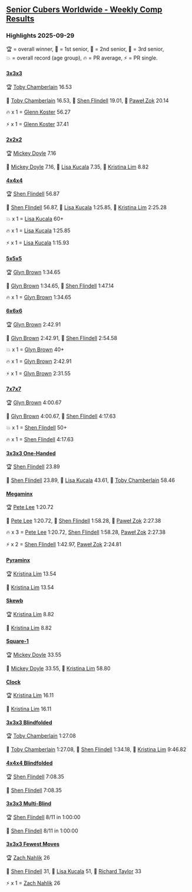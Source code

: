 <style>table {white-space: nowrap;}</style>
<link rel="stylesheet" type="text/css" href="/scw-comp/css/flags.css" />

## [Senior Cubers Worldwide - Weekly Comp Results](/scw-comp/results/)
### Highlights 2025-09-29

<span style="white-space: nowrap;">🏆 = overall winner</span>, <span style="white-space: nowrap;">🥇 = 1st senior</span>, <span style="white-space: nowrap;">🥈 = 2nd senior</span>, <span style="white-space: nowrap;">🥉 = 3rd senior</span>, <span style="white-space: nowrap;">💥 = overall record (age group)</span>, <span style="white-space: nowrap;">🔥 = PR average</span>, <span style="white-space: nowrap;">⚡ = PR single</span>.

#### [3x3x3](333.md)

<span style="white-space: nowrap;">🏆 [Toby Chamberlain](../../persons/toby_chamberlain/333.md) 16.53</span>

<span style="white-space: nowrap;">🥇 [Toby Chamberlain](../../persons/toby_chamberlain/333.md) 16.53</span>, <span style="white-space: nowrap;">🥈 [Shen Flindell](../../persons/shen_flindell/333.md) 19.01</span>, <span style="white-space: nowrap;">🥉 [Paweł Zok](../../persons/pawe_zok/333.md) 20.14</span>

🔥 x 1 = <span style="white-space: nowrap;">[Glenn Koster](../../persons/glenn_koster/333.md) 56.27</span>

⚡ x 1 = <span style="white-space: nowrap;">[Glenn Koster](../../persons/glenn_koster/333.md) 37.41</span>

#### [2x2x2](222.md)

<span style="white-space: nowrap;">🏆 [Mickey Doyle](../../persons/mickey_doyle/222.md) 7.16</span>

<span style="white-space: nowrap;">🥇 [Mickey Doyle](../../persons/mickey_doyle/222.md) 7.16</span>, <span style="white-space: nowrap;">🥈 [Lisa Kucala](../../persons/lisa_kucala/222.md) 7.35</span>, <span style="white-space: nowrap;">🥉 [Kristina Lim](../../persons/kristina_lim/222.md) 8.82</span>

#### [4x4x4](444.md)

<span style="white-space: nowrap;">🏆 [Shen Flindell](../../persons/shen_flindell/444.md) 56.87</span>

<span style="white-space: nowrap;">🥇 [Shen Flindell](../../persons/shen_flindell/444.md) 56.87</span>, <span style="white-space: nowrap;">🥈 [Lisa Kucala](../../persons/lisa_kucala/444.md) 1:25.85</span>, <span style="white-space: nowrap;">🥉 [Kristina Lim](../../persons/kristina_lim/444.md) 2:25.28</span>

💥 x 1 = <span style="white-space: nowrap;">[Lisa Kucala](../../persons/lisa_kucala/444.md) 60+</span>

🔥 x 1 = <span style="white-space: nowrap;">[Lisa Kucala](../../persons/lisa_kucala/444.md) 1:25.85</span>

⚡ x 1 = <span style="white-space: nowrap;">[Lisa Kucala](../../persons/lisa_kucala/444.md) 1:15.93</span>

#### [5x5x5](555.md)

<span style="white-space: nowrap;">🏆 [Glyn Brown](../../persons/glyn_brown/555.md) 1:34.65</span>

<span style="white-space: nowrap;">🥇 [Glyn Brown](../../persons/glyn_brown/555.md) 1:34.65</span>, <span style="white-space: nowrap;">🥈 [Shen Flindell](../../persons/shen_flindell/555.md) 1:47.14</span>

🔥 x 1 = <span style="white-space: nowrap;">[Glyn Brown](../../persons/glyn_brown/555.md) 1:34.65</span>

#### [6x6x6](666.md)

<span style="white-space: nowrap;">🏆 [Glyn Brown](../../persons/glyn_brown/666.md) 2:42.91</span>

<span style="white-space: nowrap;">🥇 [Glyn Brown](../../persons/glyn_brown/666.md) 2:42.91</span>, <span style="white-space: nowrap;">🥈 [Shen Flindell](../../persons/shen_flindell/666.md) 2:54.58</span>

💥 x 1 = <span style="white-space: nowrap;">[Glyn Brown](../../persons/glyn_brown/666.md) 40+</span>

🔥 x 1 = <span style="white-space: nowrap;">[Glyn Brown](../../persons/glyn_brown/666.md) 2:42.91</span>

⚡ x 1 = <span style="white-space: nowrap;">[Glyn Brown](../../persons/glyn_brown/666.md) 2:31.55</span>

#### [7x7x7](777.md)

<span style="white-space: nowrap;">🏆 [Glyn Brown](../../persons/glyn_brown/777.md) 4:00.67</span>

<span style="white-space: nowrap;">🥇 [Glyn Brown](../../persons/glyn_brown/777.md) 4:00.67</span>, <span style="white-space: nowrap;">🥈 [Shen Flindell](../../persons/shen_flindell/777.md) 4:17.63</span>

💥 x 1 = <span style="white-space: nowrap;">[Shen Flindell](../../persons/shen_flindell/777.md) 50+</span>

🔥 x 1 = <span style="white-space: nowrap;">[Shen Flindell](../../persons/shen_flindell/777.md) 4:17.63</span>

#### [3x3x3 One-Handed](333oh.md)

<span style="white-space: nowrap;">🏆 [Shen Flindell](../../persons/shen_flindell/333oh.md) 23.89</span>

<span style="white-space: nowrap;">🥇 [Shen Flindell](../../persons/shen_flindell/333oh.md) 23.89</span>, <span style="white-space: nowrap;">🥈 [Lisa Kucala](../../persons/lisa_kucala/333oh.md) 43.61</span>, <span style="white-space: nowrap;">🥉 [Toby Chamberlain](../../persons/toby_chamberlain/333oh.md) 58.46</span>

#### [Megaminx](minx.md)

<span style="white-space: nowrap;">🏆 [Pete Lee](../../persons/pete_lee/minx.md) 1:20.72</span>

<span style="white-space: nowrap;">🥇 [Pete Lee](../../persons/pete_lee/minx.md) 1:20.72</span>, <span style="white-space: nowrap;">🥈 [Shen Flindell](../../persons/shen_flindell/minx.md) 1:58.28</span>, <span style="white-space: nowrap;">🥉 [Paweł Zok](../../persons/pawe_zok/minx.md) 2:27.38</span>

🔥 x 3 = <span style="white-space: nowrap;">[Pete Lee](../../persons/pete_lee/minx.md) 1:20.72</span>, <span style="white-space: nowrap;">[Shen Flindell](../../persons/shen_flindell/minx.md) 1:58.28</span>, <span style="white-space: nowrap;">[Paweł Zok](../../persons/pawe_zok/minx.md) 2:27.38</span>

⚡ x 2 = <span style="white-space: nowrap;">[Shen Flindell](../../persons/shen_flindell/minx.md) 1:42.97</span>, <span style="white-space: nowrap;">[Paweł Zok](../../persons/pawe_zok/minx.md) 2:24.81</span>

#### [Pyraminx](pyram.md)

<span style="white-space: nowrap;">🏆 [Kristina Lim](../../persons/kristina_lim/pyram.md) 13.54</span>

<span style="white-space: nowrap;">🥇 [Kristina Lim](../../persons/kristina_lim/pyram.md) 13.54</span>

#### [Skewb](skewb.md)

<span style="white-space: nowrap;">🏆 [Kristina Lim](../../persons/kristina_lim/skewb.md) 8.82</span>

<span style="white-space: nowrap;">🥇 [Kristina Lim](../../persons/kristina_lim/skewb.md) 8.82</span>

#### [Square-1](sq1.md)

<span style="white-space: nowrap;">🏆 [Mickey Doyle](../../persons/mickey_doyle/sq1.md) 33.55</span>

<span style="white-space: nowrap;">🥇 [Mickey Doyle](../../persons/mickey_doyle/sq1.md) 33.55</span>, <span style="white-space: nowrap;">🥈 [Kristina Lim](../../persons/kristina_lim/sq1.md) 58.80</span>

#### [Clock](clock.md)

<span style="white-space: nowrap;">🏆 [Kristina Lim](../../persons/kristina_lim/clock.md) 16.11</span>

<span style="white-space: nowrap;">🥇 [Kristina Lim](../../persons/kristina_lim/clock.md) 16.11</span>

#### [3x3x3 Blindfolded](333bf.md)

<span style="white-space: nowrap;">🏆 [Toby Chamberlain](../../persons/toby_chamberlain/333bf.md) 1:27.08</span>

<span style="white-space: nowrap;">🥇 [Toby Chamberlain](../../persons/toby_chamberlain/333bf.md) 1:27.08</span>, <span style="white-space: nowrap;">🥈 [Shen Flindell](../../persons/shen_flindell/333bf.md) 1:34.18</span>, <span style="white-space: nowrap;">🥉 [Kristina Lim](../../persons/kristina_lim/333bf.md) 9:46.82</span>

#### [4x4x4 Blindfolded](444bf.md)

<span style="white-space: nowrap;">🏆 [Shen Flindell](../../persons/shen_flindell/444bf.md) 7:08.35</span>

<span style="white-space: nowrap;">🥇 [Shen Flindell](../../persons/shen_flindell/444bf.md) 7:08.35</span>

#### [3x3x3 Multi-Blind](333mbf.md)

<span style="white-space: nowrap;">🏆 [Shen Flindell](../../persons/shen_flindell/333mbf.md) 8/11 in 1:00:00</span>

<span style="white-space: nowrap;">🥇 [Shen Flindell](../../persons/shen_flindell/333mbf.md) 8/11 in 1:00:00</span>

#### [3x3x3 Fewest Moves](333fm.md)

<span style="white-space: nowrap;">🏆 [Zach Nahlik](../../persons/zach_nahlik/333fm.md) 26</span>

<span style="white-space: nowrap;">🥇 [Shen Flindell](../../persons/shen_flindell/333fm.md) 31</span>, <span style="white-space: nowrap;">🥈 [Lisa Kucala](../../persons/lisa_kucala/333fm.md) 51</span>, <span style="white-space: nowrap;">🥉 [Richard Taylor](../../persons/richard_taylor/333fm.md) 33</span>

⚡ x 1 = <span style="white-space: nowrap;">[Zach Nahlik](../../persons/zach_nahlik/333fm.md) 26</span>


<!-- Global site tag (gtag.js) - Google Analytics -->
<script async src="https://www.googletagmanager.com/gtag/js?id=UA-86348435-3"></script>
<script>window.dataLayer = window.dataLayer || []; function gtag() {dataLayer.push(arguments);} gtag('js', new Date()); gtag('config', 'UA-86348435-3');</script>
